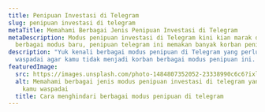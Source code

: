 ```yaml
---
title: Penipuan Investasi di Telegram
slug: penipuan investasi di telegram
metaTitle: Memahami Berbagai Jenis Penipuan Investasi di Telegram
metaDescription: Modus penipuan investasi di Telegram kini kian marak dengan
  berbagai modus baru, penipuan telegram ini memakan banyak korban penipuan ini
description: "Yuk kenali berbagai modus penipuan di Telegram yang perlu kamu
  waspadai agar kamu tidak menjadi korban berbagai modus penipuan ini. "
featuredImage:
  src: https://images.unsplash.com/photo-1484807352052-23338990c6c6?ixlib=rb-1.2.1&ixid=MnwxMjA3fDB8MHxwaG90by1wYWdlfHx8fGVufDB8fHx8&auto=format&fit=crop&w=1170&q=80
  alt: Memahami berbagai jenis modus penipuan investasi di telegram yang harus
    kamu waspadai
  title: Cara menghindari berbagai modus penipuan di telegram
---
```

